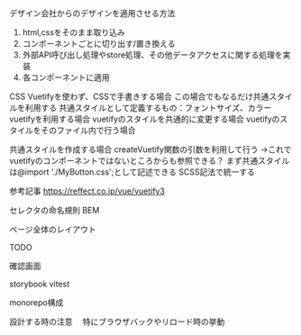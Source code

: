 デザイン会社からのデザインを適用させる方法

1. html,cssをそのまま取り込み
2. コンポーネントごとに切り出す/置き換える
3. 外部API呼び出し処理やstore処理、その他データアクセスに関する処理を実装
4. 各コンポーネントに適用

CSS
Vuetifyを使わず、CSSで手書きする場合
この場合でもなるだけ共通スタイルを利用する
共通スタイルとして定義するもの：フォントサイズ、カラー
vuetifyを利用する場合
vuetifyのスタイルを共通的に変更する場合
vuetifyのスタイルをそのファイル内で行う場合

共通スタイルを作成する場合
createVuetify関数の引数を利用して行う
→これでvuetifyのコンポーネントではないところからも参照できる？
まず共通スタイルは@import './MyButton.css';として記述できる
SCSS記法で統一する

参考記事
https://reffect.co.jp/vue/vuetify3

セレクタの命名規則
BEM

ページ全体のレイアウト

TODO

確認画面

storybook
vitest

monorepo構成

設計する時の注意
　特にブラウザバックやリロード時の挙動
